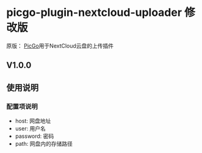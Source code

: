 # picgo-plugin-nextcloud-uploader 修改版
原版： [PicGo](https://github.com/Molunerfinn/PicGo)用于NextCloud云盘的上传插件
## V1.0.0
## 使用说明
### 配置项说明
- host: 网盘地址
- user: 用户名
- password: 密码
- path: 网盘内的存储路径
